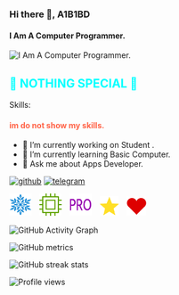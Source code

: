 ### Hi there 👋, A1B1BD
#### I Am A Computer Programmer.
![I Am A Computer Programmer.](https://encrypted-tbn0.gstatic.com/images?q=tbn:ANd9GcR49M8xFKZNZjShSJabxpTRk_2wmE4nwpBscQ&usqp=CAU)

<h2 style="color:aqua;">🖤 NOTHING SPECIAL 🖤</h2>

Skills: <h4 style="color:tomato;" scroll="12">im do not show my skills.</h4>

- 🔭 I’m currently working on Student . 
- 🌱 I’m currently learning Basic Computer. 
- 💬 Ask me about Apps Developer. 


[<img src='https://cdn.jsdelivr.net/npm/simple-icons@3.0.1/icons/github.svg' alt='github' height='40'>](https://github.com/https://github.com/A1B1BD/)  [<img src='https://cdn.jsdelivr.net/npm/simple-icons@3.0.1/icons/telegram.svg' alt='telegram' height='40'>](https://t.me/zhacker1)  

<a href='https://archiveprogram.github.com/'><img src='https://raw.githubusercontent.com/acervenky/animated-github-badges/master/assets/acbadge.gif' width='40' height='40'></a> <a href='https://docs.github.com/en/developers'><img src='https://raw.githubusercontent.com/acervenky/animated-github-badges/master/assets/devbadge.gif' width='40' height='40'></a> <a href='https://github.com/pricing'><img src='https://raw.githubusercontent.com/acervenky/animated-github-badges/master/assets/pro.gif' width='40' height='40'></a> <a href='https://stars.github.com/'><img src='https://raw.githubusercontent.com/acervenky/animated-github-badges/master/assets/starbadge.gif' width='35' height='35'></a> <a href='https://docs.github.com/en/github/supporting-the-open-source-community-with-github-sponsors'><img src='https://raw.githubusercontent.com/acervenky/animated-github-badges/master/assets/sponsorbadge.gif' width='35' height='35'></a> 

![GitHub Activity Graph](https://activity-graph.herokuapp.com/graph?username=https://github.com/A1B1BD/)  

![GitHub metrics](https://metrics.lecoq.io/https://github.com/A1B1BD/)  

![GitHub streak stats](https://streak-stats.demolab.com/?user=https://github.com/A1B1BD/)  

![Profile views](https://gpvc.arturio.dev/https://github.com/A1B1BD/)  
